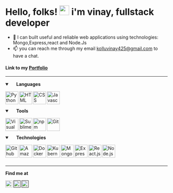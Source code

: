 # Hello, folks! <img src="https://raw.githubusercontent.com/MartinHeinz/MartinHeinz/master/wave.gif" width="30px"> i'm vinay, fullstack developer

- 👀 I can built useful and reliable web applications using technologies: Mongo,Express,react and Node.Js
- 📫 you can reach me through my email kolluvinay425@gmail.com to have a chat.

#### Link to my [Portfolio](https://kvinay.herokuapp.com)

---

<details open>
  <summary>
    <img width=15px" src="https://img.icons8.com/ios-glyphs/24/000000/language.png"/>
    <b> Languages </b> 
  </summary>
  
  
 
  <img align="left" alt="Python" width="40px" 
  src="https://img.icons8.com/color/144/000000/python.png"/>
  <img align="left" alt="HTML" width="40px"  
  src="https://img.icons8.com/color/144/000000/html-5.png"/>
  <img align="left" alt="CSS" width="40px" 
  src="https://img.icons8.com/color/144/000000/css3.png"/>
  <img align="left" alt="Javascript" width="40px" 
  src="https://img.icons8.com/color/144/000000/javascript.png"/>
  

  <br />
  <br />
  <br />
  
</details>

<details open> 
  <summary> 
    <img width="15px" src="https://img.icons8.com/material-sharp/24/000000/wrench.png"/> 
    <b> Tools </b> 
  </summary>

  <img align="left" alt="Visual Studio Code" width="40px" 
  src="https://img.icons8.com/fluent/140/000000/visual-studio-code-2019.png"/>
  <img align="left" alt="Sublime Text" width="40px"
  src="https://upload.wikimedia.org/wikipedia/commons/3/38/Jupyter_logo.svg"/>
  <img align="left" alt="npm" width="40px" 
  src="https://img.icons8.com/color/48/000000/npm.png"/>
  <img align="left" alt="Git" width="40px" 
  src="https://img.icons8.com/color/144/000000/git.png"/>
  
  <br />
  <br />
  <br />
  
</details>

<details open>
  <summary>
    <img width="15px" src="https://img.icons8.com/wired/24/000000/idea.png"/>
    <b> Technologies </b>
  </summary>

  <img align="left" alt="Github" width="40px" 
  src="https://img.icons8.com/fluent/144/000000/github.png"/>
  <img align="left" alt="Amazon Web Services" width="40px"
  src="https://img.icons8.com/color/144/000000/amazon-web-services.png"/>
  <img align="left" alt="Docker" width="40px" 
  src="https://img.icons8.com/color/144/000000/docker.png"/>
  <img align="left" alt="Kubernetes" width="40px"
  src="https://img.icons8.com/color/144/000000/kubernetes.png"/>
  <img align="left" alt="MongoDB" width="40px" 
  src="https://img.icons8.com/color/240/000000/mongodb.png"/>
  <img align="left" alt="Express.js" width="40px" 
  src="https://www.mementotech.in/assets/images/icons/express.png"/>
  <img align="left" alt="React.js" width="40px" 
  src="https://jasonpallone.com/React-icon.png"/>
  <img align="left" alt="Node.js" width="40px"
  src="https://www.brainfuel.io/images/node-js-new.png"/>
  

  <br />
  <br />
  <br />
  
</details>

---

<b> Find me at </b>
<br />

<a href="https://www.linkedin.com/in/vinaykumarkollu/">
  <img align="left" alt="Dilbwag Singh - LinkedIn" width="22px" src="https://img.icons8.com/fluent/48/000000/linkedin.png"/>
</a> 
<a href="">
  <img align="left" alt="Dilbwag Singh - Instagram" width="22px" src="https://img.icons8.com/fluent/48/000000/instagram-new.png"/>
</a>
<a href="">
  <img align="left" alt="Dilbwag Singh - Facebook" width="22px" src="https://img.icons8.com/color/48/000000/facebook-new.png"/>
</a>


